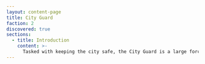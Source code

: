 ```yaml
---
layout: content-page
title: City Guard
faction: 2
discovered: true
sections:
  - title: Introduction
    content: >-
      Tasked with keeping the city safe, the City Guard is a large force of soldiers with a range of specialties.
---
```

